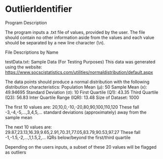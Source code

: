 # OutlierIdentifier

Program Description

The program inputs a .txt file of values, provided by the user. The file should contain no other information aside from the values
and each value should be separated by a new line character (\n).

File Descriptions by Name

testData.txt:
Sample Data (For Testing Purposes)
This data was generated using the website:
https://www.socscistatistics.com/utilities/normaldistribution/default.aspx

The data points should produce a normal distribution with the following distribution characteristics:
Population Mean (μ):            50
Sample Mean (x):                49.94695
Standard Deviation (σ):         10
First Quartile (Q1):            43.35
Third Quartile (Q3):            56.83
Inter Quartile Range (IQR):     13.48
Size of Dataset:                1000


The first 10 values are: 20,10,0,-10,-20,80,90,100,110,120
These fall -3,-4,-5,...,3,4,5,... standard deviations (approximately) away from the sample mean

The next 10 values are: 29.87,23.13,16.39,9.65,2.91,70.31,77.05,83.79,90.53,97.27
These fall -1,-1.5,-2,...,1,1.5,2,... IQRs below/beyond the first/third quartile

Depending on the users inputs, a subset of these 20 values will be flagged as outliers



